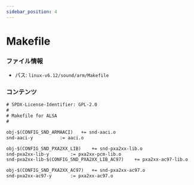 ```yaml
---
sidebar_position: 4
---
```

# Makefile

### ファイル情報

- パス: `linux-v6.12/sound/arm/Makefile`

### コンテンツ

```txt
# SPDX-License-Identifier: GPL-2.0
#
# Makefile for ALSA
#

obj-$(CONFIG_SND_ARMAACI)	+= snd-aaci.o
snd-aaci-y			:= aaci.o

obj-$(CONFIG_SND_PXA2XX_LIB)	+= snd-pxa2xx-lib.o
snd-pxa2xx-lib-y		:= pxa2xx-pcm-lib.o
snd-pxa2xx-lib-$(CONFIG_SND_PXA2XX_LIB_AC97)	+= pxa2xx-ac97-lib.o

obj-$(CONFIG_SND_PXA2XX_AC97)	+= snd-pxa2xx-ac97.o
snd-pxa2xx-ac97-y		:= pxa2xx-ac97.o

```
